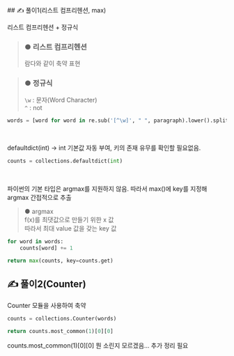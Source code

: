 ​## ✍️ 풀이1(리스트 컴프리헨션, max)

리스트 컴프리헨션 + 정규식
> ### ● 리스트 컴프리헨션
> 람다와 같이 축약 표현 

> ### ● 정규식
> ```\w``` : 문자(Word Character)<br/>
>```^``` : not  

```python
words = [word for word in re.sub('[^\w]', " ", paragraph).lower().split() if word not in banned]
```
<br/>

defaultdict(int) -> int 기본값 자동 부여, 키의 존재 유무를 확인할 필요없음.
```python
counts = collections.defaultdict(int)
```

<br/>

파이썬의 기본 타입은 argmax를 지원하지 않음. 따라서 max()에 key를 지정해 argmax 간접적으로 추출 
> ● argmax<br>
f(x)를 최댓값으로 만들기 위한 x 값 <br>
따라서 최대 value 값을 갖는 key 값
```python
for word in words:
    counts[word] += 1

return max(counts, key=counts.get)
```

## ✍️ 풀이2(Counter)

Counter 모듈을 사용하여 축약
```python
counts = collections.Counter(words)

return counts.most_common(1)[0][0]
```

counts.most_common(1)[0][0] 뭔 소린지 모르겠음... 추가 정리 필요